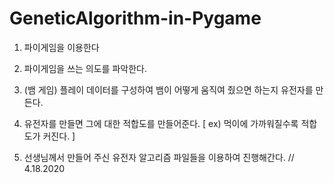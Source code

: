 # GeneticAlgorithm-in-Pygame

1. 파이게임을 이용한다

2. 파이게임을 쓰는 의도를 파악한다.

3. (뱀 게임) 플레이 데이터를 구성하여 뱀이 어떻게 움직여 줬으면 하는지 유전자를 만든다.

4. 유전자를 만들면 그에 대한 적합도를 만들어준다. [ ex) 먹이에 가까워질수록 적합도가 커진다. ]

5. 선생님께서 만들어 주신 유전자 알고리즘 파일들을 이용하여 진행해간다. // 4.18.2020
